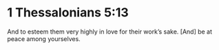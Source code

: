 # 1 Thessalonians 5:13

And to esteem them very highly in love for their work’s sake. [And] be at peace among yourselves.